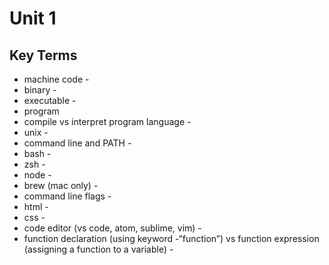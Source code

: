 # Unit 1 
## Key Terms
 - machine code - 
 - binary - 
 - executable -
 - program
 - compile vs interpret program language -
 - unix - 
 - command line and PATH -
 - bash - 
 - zsh -
 - node -
 - brew (mac only) - 
 - command line flags - 
 - html -
 - css -
 - code editor (vs code, atom, sublime, vim) -
 - function declaration (using keyword -“function”) vs function expression (assigning a function to a variable) -
 